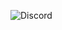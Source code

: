 ![Discord](https://img.shields.io/discord/1278386418166792222?style=for-the-badge&logo=Discord&label=Discord&labelColor=Green)
